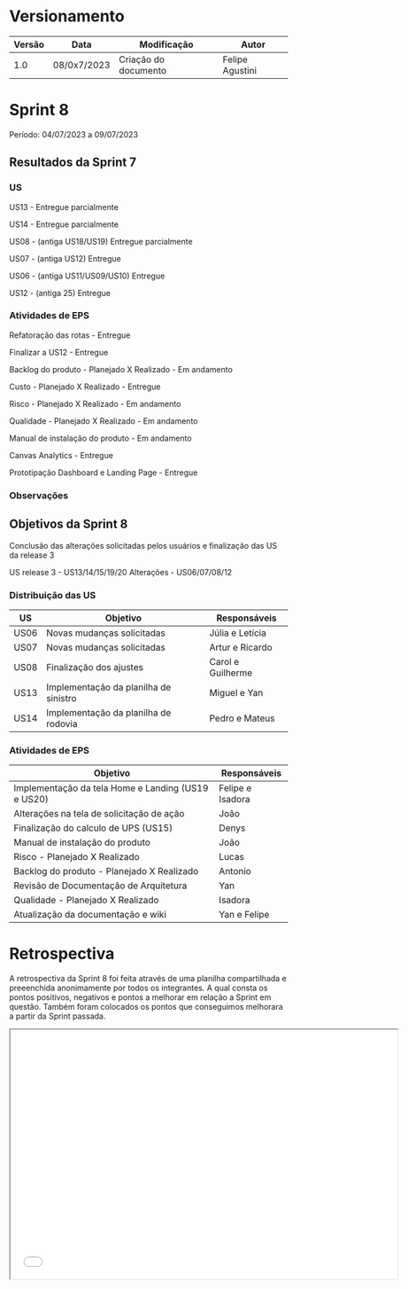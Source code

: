 # Versionamento

| Versão | Data        | Modificação          | Autor           |
| ------ | ----------- | -------------------- | --------------- |
| 1.0    | 08/0x7/2023 | Criação do documento | Felipe Agustini |

# Sprint 8

Período: 04/07/2023 a 09/07/2023

## Resultados da Sprint 7

### US

US13 - Entregue parcialmente

US14 - Entregue parcialmente

US08 - (antiga US18/US19) Entregue parcialmente

US07 - (antiga US12) Entregue

US06 - (antiga US11/US09/US10) Entregue

US12 - (antiga 25) Entregue

### Atividades de EPS

Refatoração das rotas - Entregue

Finalizar a US12 - Entregue

Backlog do produto - Planejado X Realizado - Em andamento

Custo - Planejado X Realizado - Entregue

Risco - Planejado X Realizado - Em andamento

Qualidade - Planejado X Realizado - Em andamento

Manual de instalação do produto - Em andamento

Canvas Analytics - Entregue

Prototipação Dashboard e Landing Page - Entregue

### Observações

## Objetivos da Sprint 8

Conclusão das alterações solicitadas pelos usuários e finalização das US da release 3

US release 3 - US13/14/15/19/20
Alterações - US06/07/08/12

### Distribuição das US

| US   | Objetivo                              | Responsáveis      |
| ---- | ------------------------------------- | ----------------- |
| US06 | Novas mudanças solicitadas            | Júlia e Letícia   |
| US07 | Novas mudanças solicitadas            | Artur e Ricardo   |
| US08 | Finalização dos ajustes               | Carol e Guilherme |
| US13 | Implementação da planilha de sinistro | Miguel e Yan      |
| US14 | Implementação da planilha de rodovia  | Pedro e Mateus    |

### Atividades de EPS

| Objetivo                                           | Responsáveis     |
| -------------------------------------------------- | ---------------- |
| Implementação da tela Home e Landing (US19 e US20) | Felipe e Isadora |
| Alterações na tela de solicitação de ação          | João             |
| Finalização do calculo de UPS (US15)               | Denys            |
| Manual de instalação do produto                    | João             |
| Risco - Planejado X Realizado                      | Lucas            |
| Backlog do produto - Planejado X Realizado         | Antonio          |
| Revisão de Documentação de Arquitetura             | Yan              |
| Qualidade - Planejado X Realizado                  | Isadora          |
| Atualização da documentação e wiki                 | Yan e Felipe     |

# Retrospectiva

A retrospectiva da Sprint 8 foi feita através de uma planilha compartilhada e preeenchida anonimamente por todos os integrantes. A qual consta os pontos positivos, negativos e pontos a melhorar em relação a Sprint em questão. Também foram colocados os pontos que conseguimos melhorara a partir da Sprint passada.

<iframe width="700" height="450" src="Pegar link no Doc da retro: Arquivos>compartilhar>publicar na WEB"></iframe>
